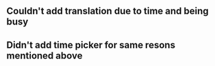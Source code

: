 ## Couldn't add translation due to time and being busy

## Didn't add time picker for same resons mentioned above
